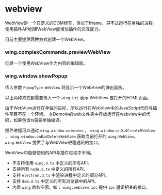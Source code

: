 # webview

WebView是一个自定义的DOM标签，类似于iframe，只不过运行在单独的进程。
使用插件API创建WebView能增加插件的交互能力。

目前主要提供两种方式创建一个WebView。

### wing.complexCommands.previewWebView

创建一个使用WebView作为内容的编辑器。


### wing.window.showPopup

传入参数 `PopupType.WebView` 将显示一个WebView的弹出面板。

以上两种方式都需要传入一个 `wing.Uri` 表示 WebView 要打开的HTML页面。

由于WebView运行在单独的进程，所以运行在WebView中的JavaScript代码与插件项目不在一个环境。
本Demo中的web文件夹中存放运行在webview中的代码，如果包含ts需要单独编译。

插件进程可以通过 `wing.window.webviews` ， `wing.window.onDidCreateWebView` ， `wing.window.onDidDeleteWebView`
获取当前打开的 `wing.WebView`。 `wing.WebView` 提供了与WebView进程通讯的接口。

WebView中能够使用的API与插件进程中不同。

 - 不支持使用 `wing.d.ts` 中定义的所有API。
 - 支持所有 `node.d.ts` 中定义的所有API。
 - 支持 `electron.d.ts` 中渲染进程中定义的部分API。
 - 支持 `dom.d.ts` 中定义的所有浏览器中的API。
 - 内置 `wing` 命名空间，如： `wing.webview.ipc` 提供 `ipc` 通讯相关的接口。
